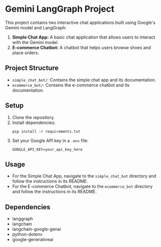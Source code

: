 # Gemini LangGraph Project

This project contains two interactive chat applications built using Google's Gemini model and LangGraph:

1. **Simple Chat App:** A basic chat application that allows users to interact with the Gemini model.
2. **E-commerce Chatbot:** A chatbot that helps users browse shoes and place orders.

## Project Structure
- `simple_chat_bot/`: Contains the simple chat app and its documentation.
- `ecommerce_bot/`: Contains the e-commerce chatbot and its documentation.

## Setup
1. Clone the repository.
2. Install dependencies:
   ```
   pip install -r requirements.txt
   ```
3. Set your Google API key in a `.env` file:
   ```
   GOOGLE_API_KEY=your_api_key_here
   ```

## Usage
- For the Simple Chat App, navigate to the `simple_chat_bot` directory and follow the instructions in its README.
- For the E-commerce Chatbot, navigate to the `ecommerce_bot` directory and follow the instructions in its README.

## Dependencies
- langgraph
- langchain
- langchain-google-genai
- python-dotenv
- google-generativeai 